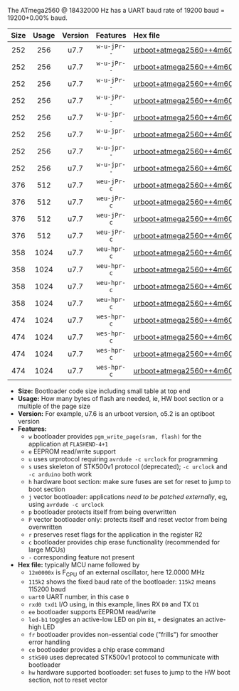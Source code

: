 The ATmega2560 @ 18432000 Hz has a UART baud rate of 19200 baud = 19200+0.00% baud.

|Size|Usage|Version|Features|Hex file|
|:-:|:-:|:-:|:-:|:--|
|252|256|u7.7|`w-u-jPr--`|[urboot+atmega2560++4m6080x++++4k8_uart0_rxe0_txe1_led+b7.hex](https://raw.githubusercontent.com/stefanrueger/urboot.hex/main/cores/megacore/atmega2560/external_oscillator/fcpu++4m6080_Hz/br++++4k8_bps/urboot+atmega2560++4m6080x++++4k8_uart0_rxe0_txe1_led+b7.hex)|
|252|256|u7.7|`w-u-jPr--`|[urboot+atmega2560++4m6080x++++4k8_uart1_rxd2_txd3_led+b7.hex](https://raw.githubusercontent.com/stefanrueger/urboot.hex/main/cores/megacore/atmega2560/external_oscillator/fcpu++4m6080_Hz/br++++4k8_bps/urboot+atmega2560++4m6080x++++4k8_uart1_rxd2_txd3_led+b7.hex)|
|252|256|u7.7|`w-u-jPr--`|[urboot+atmega2560++4m6080x++++4k8_uart2_rxh0_txh1_led+b7.hex](https://raw.githubusercontent.com/stefanrueger/urboot.hex/main/cores/megacore/atmega2560/external_oscillator/fcpu++4m6080_Hz/br++++4k8_bps/urboot+atmega2560++4m6080x++++4k8_uart2_rxh0_txh1_led+b7.hex)|
|252|256|u7.7|`w-u-jPr--`|[urboot+atmega2560++4m6080x++++4k8_uart3_rxj0_txj1_led+b7.hex](https://raw.githubusercontent.com/stefanrueger/urboot.hex/main/cores/megacore/atmega2560/external_oscillator/fcpu++4m6080_Hz/br++++4k8_bps/urboot+atmega2560++4m6080x++++4k8_uart3_rxj0_txj1_led+b7.hex)|
|252|256|u7.7|`w-u-jpr--`|[urboot+atmega2560++4m6080x++++4k8_uart0_rxe0_txe1_led+b7_fr.hex](https://raw.githubusercontent.com/stefanrueger/urboot.hex/main/cores/megacore/atmega2560/external_oscillator/fcpu++4m6080_Hz/br++++4k8_bps/urboot+atmega2560++4m6080x++++4k8_uart0_rxe0_txe1_led+b7_fr.hex)|
|252|256|u7.7|`w-u-jpr--`|[urboot+atmega2560++4m6080x++++4k8_uart1_rxd2_txd3_led+b7_fr.hex](https://raw.githubusercontent.com/stefanrueger/urboot.hex/main/cores/megacore/atmega2560/external_oscillator/fcpu++4m6080_Hz/br++++4k8_bps/urboot+atmega2560++4m6080x++++4k8_uart1_rxd2_txd3_led+b7_fr.hex)|
|252|256|u7.7|`w-u-jpr--`|[urboot+atmega2560++4m6080x++++4k8_uart2_rxh0_txh1_led+b7_fr.hex](https://raw.githubusercontent.com/stefanrueger/urboot.hex/main/cores/megacore/atmega2560/external_oscillator/fcpu++4m6080_Hz/br++++4k8_bps/urboot+atmega2560++4m6080x++++4k8_uart2_rxh0_txh1_led+b7_fr.hex)|
|252|256|u7.7|`w-u-jpr--`|[urboot+atmega2560++4m6080x++++4k8_uart3_rxj0_txj1_led+b7_fr.hex](https://raw.githubusercontent.com/stefanrueger/urboot.hex/main/cores/megacore/atmega2560/external_oscillator/fcpu++4m6080_Hz/br++++4k8_bps/urboot+atmega2560++4m6080x++++4k8_uart3_rxj0_txj1_led+b7_fr.hex)|
|376|512|u7.7|`weu-jPr-c`|[urboot+atmega2560++4m6080x++++4k8_uart0_rxe0_txe1_ee_led+b7_fr_ce.hex](https://raw.githubusercontent.com/stefanrueger/urboot.hex/main/cores/megacore/atmega2560/external_oscillator/fcpu++4m6080_Hz/br++++4k8_bps/urboot+atmega2560++4m6080x++++4k8_uart0_rxe0_txe1_ee_led+b7_fr_ce.hex)|
|376|512|u7.7|`weu-jPr-c`|[urboot+atmega2560++4m6080x++++4k8_uart1_rxd2_txd3_ee_led+b7_fr_ce.hex](https://raw.githubusercontent.com/stefanrueger/urboot.hex/main/cores/megacore/atmega2560/external_oscillator/fcpu++4m6080_Hz/br++++4k8_bps/urboot+atmega2560++4m6080x++++4k8_uart1_rxd2_txd3_ee_led+b7_fr_ce.hex)|
|376|512|u7.7|`weu-jPr-c`|[urboot+atmega2560++4m6080x++++4k8_uart2_rxh0_txh1_ee_led+b7_fr_ce.hex](https://raw.githubusercontent.com/stefanrueger/urboot.hex/main/cores/megacore/atmega2560/external_oscillator/fcpu++4m6080_Hz/br++++4k8_bps/urboot+atmega2560++4m6080x++++4k8_uart2_rxh0_txh1_ee_led+b7_fr_ce.hex)|
|376|512|u7.7|`weu-jPr-c`|[urboot+atmega2560++4m6080x++++4k8_uart3_rxj0_txj1_ee_led+b7_fr_ce.hex](https://raw.githubusercontent.com/stefanrueger/urboot.hex/main/cores/megacore/atmega2560/external_oscillator/fcpu++4m6080_Hz/br++++4k8_bps/urboot+atmega2560++4m6080x++++4k8_uart3_rxj0_txj1_ee_led+b7_fr_ce.hex)|
|358|1024|u7.7|`weu-hpr-c`|[urboot+atmega2560++4m6080x++++4k8_uart0_rxe0_txe1_ee_led+b7_fr_ce_hw.hex](https://raw.githubusercontent.com/stefanrueger/urboot.hex/main/cores/megacore/atmega2560/external_oscillator/fcpu++4m6080_Hz/br++++4k8_bps/urboot+atmega2560++4m6080x++++4k8_uart0_rxe0_txe1_ee_led+b7_fr_ce_hw.hex)|
|358|1024|u7.7|`weu-hpr-c`|[urboot+atmega2560++4m6080x++++4k8_uart1_rxd2_txd3_ee_led+b7_fr_ce_hw.hex](https://raw.githubusercontent.com/stefanrueger/urboot.hex/main/cores/megacore/atmega2560/external_oscillator/fcpu++4m6080_Hz/br++++4k8_bps/urboot+atmega2560++4m6080x++++4k8_uart1_rxd2_txd3_ee_led+b7_fr_ce_hw.hex)|
|358|1024|u7.7|`weu-hpr-c`|[urboot+atmega2560++4m6080x++++4k8_uart2_rxh0_txh1_ee_led+b7_fr_ce_hw.hex](https://raw.githubusercontent.com/stefanrueger/urboot.hex/main/cores/megacore/atmega2560/external_oscillator/fcpu++4m6080_Hz/br++++4k8_bps/urboot+atmega2560++4m6080x++++4k8_uart2_rxh0_txh1_ee_led+b7_fr_ce_hw.hex)|
|358|1024|u7.7|`weu-hpr-c`|[urboot+atmega2560++4m6080x++++4k8_uart3_rxj0_txj1_ee_led+b7_fr_ce_hw.hex](https://raw.githubusercontent.com/stefanrueger/urboot.hex/main/cores/megacore/atmega2560/external_oscillator/fcpu++4m6080_Hz/br++++4k8_bps/urboot+atmega2560++4m6080x++++4k8_uart3_rxj0_txj1_ee_led+b7_fr_ce_hw.hex)|
|474|1024|u7.7|`wes-hpr-c`|[urboot+atmega2560++4m6080x++++4k8_uart0_rxe0_txe1_ee_led+b7_fr_ce_stk500_hw.hex](https://raw.githubusercontent.com/stefanrueger/urboot.hex/main/cores/megacore/atmega2560/external_oscillator/fcpu++4m6080_Hz/br++++4k8_bps/urboot+atmega2560++4m6080x++++4k8_uart0_rxe0_txe1_ee_led+b7_fr_ce_stk500_hw.hex)|
|474|1024|u7.7|`wes-hpr-c`|[urboot+atmega2560++4m6080x++++4k8_uart1_rxd2_txd3_ee_led+b7_fr_ce_stk500_hw.hex](https://raw.githubusercontent.com/stefanrueger/urboot.hex/main/cores/megacore/atmega2560/external_oscillator/fcpu++4m6080_Hz/br++++4k8_bps/urboot+atmega2560++4m6080x++++4k8_uart1_rxd2_txd3_ee_led+b7_fr_ce_stk500_hw.hex)|
|474|1024|u7.7|`wes-hpr-c`|[urboot+atmega2560++4m6080x++++4k8_uart2_rxh0_txh1_ee_led+b7_fr_ce_stk500_hw.hex](https://raw.githubusercontent.com/stefanrueger/urboot.hex/main/cores/megacore/atmega2560/external_oscillator/fcpu++4m6080_Hz/br++++4k8_bps/urboot+atmega2560++4m6080x++++4k8_uart2_rxh0_txh1_ee_led+b7_fr_ce_stk500_hw.hex)|
|474|1024|u7.7|`wes-hpr-c`|[urboot+atmega2560++4m6080x++++4k8_uart3_rxj0_txj1_ee_led+b7_fr_ce_stk500_hw.hex](https://raw.githubusercontent.com/stefanrueger/urboot.hex/main/cores/megacore/atmega2560/external_oscillator/fcpu++4m6080_Hz/br++++4k8_bps/urboot+atmega2560++4m6080x++++4k8_uart3_rxj0_txj1_ee_led+b7_fr_ce_stk500_hw.hex)|

- **Size:** Bootloader code size including small table at top end
- **Usage:** How many bytes of flash are needed, ie, HW boot section or a multiple of the page size
- **Version:** For example, u7.6 is an urboot version, o5.2 is an optiboot version
- **Features:**
  + `w` bootloader provides `pgm_write_page(sram, flash)` for the application at `FLASHEND-4+1`
  + `e` EEPROM read/write support
  + `u` uses urprotocol requiring `avrdude -c urclock` for programming
  + `s` uses skeleton of STK500v1 protocol (deprecated); `-c urclock` and `-c arduino` both work
  + `h` hardware boot section: make sure fuses are set for reset to jump to boot section
  + `j` vector bootloader: applications *need to be patched externally*, eg, using `avrdude -c urclock`
  + `p` bootloader protects itself from being overwritten
  + `P` vector bootloader only: protects itself and reset vector from being overwritten
  + `r` preserves reset flags for the application in the register R2
  + `c` bootloader provides chip erase functionality (recommended for large MCUs)
  + `-` corresponding feature not present
- **Hex file:** typically MCU name followed by
  + `12m0000x` is F<sub>CPU</sub> of an external oscillator, here 12.0000 MHz
  + `115k2` shows the fixed baud rate of the bootloader: `115k2` means 115200 baud
  + `uart0` UART number, in this case `0`
  + `rxd0 txd1` I/O using, in this example, lines RX `D0` and TX `D1`
  + `ee` bootloader supports EEPROM read/write
  + `led-b1` toggles an active-low LED on pin `B1`, `+` designates an active-high LED
  + `fr` bootloader provides non-essential code ("frills") for smoother error handling
  + `ce` bootloader provides a chip erase command
  + `stk500` uses deprecated STK500v1 protocol to communicate with bootloader
  + `hw` hardware supported bootloader: set fuses to jump to the HW boot section, not to reset vector
